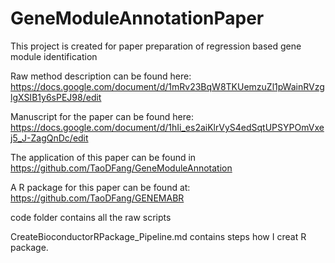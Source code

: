 # GeneModuleAnnotationPaper
This project is created for paper preparation of regression based gene module identification

Raw method description can be found here: https://docs.google.com/document/d/1mRv23BqW8TKUemzuZl1pWainRVzglgXSIB1y6sPEJ98/edit

Manuscript for the paper can be found here: https://docs.google.com/document/d/1hIi_es2aiKlrVyS4edSqtUPSYPOmVxej5_J-ZagQnDc/edit

The application of this paper can be found in https://github.com/TaoDFang/GeneModuleAnnotation

A R package for this paper can be found at: https://github.com/TaoDFang/GENEMABR

code folder contains all the raw scripts

CreateBioconductorRPackage_Pipeline.md contains steps how I creat R package.
